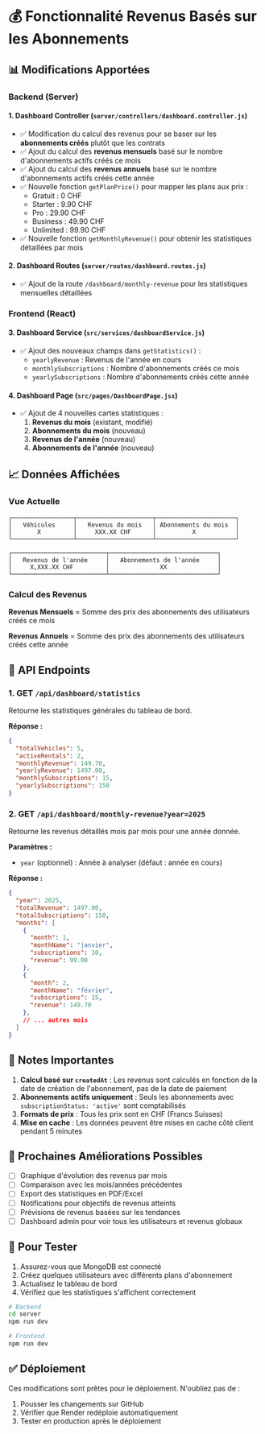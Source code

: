 # 💰 Fonctionnalité Revenus Basés sur les Abonnements

## 📊 Modifications Apportées

### **Backend (Server)**

#### 1. **Dashboard Controller** (`server/controllers/dashboard.controller.js`)
- ✅ Modification du calcul des revenus pour se baser sur les **abonnements créés** plutôt que les contrats
- ✅ Ajout du calcul des **revenus mensuels** basé sur le nombre d'abonnements actifs créés ce mois
- ✅ Ajout du calcul des **revenus annuels** basé sur le nombre d'abonnements actifs créés cette année
- ✅ Nouvelle fonction `getPlanPrice()` pour mapper les plans aux prix :
  - Gratuit : 0 CHF
  - Starter : 9.90 CHF
  - Pro : 29.90 CHF
  - Business : 49.90 CHF
  - Unlimited : 99.90 CHF
- ✅ Nouvelle fonction `getMonthlyRevenue()` pour obtenir les statistiques détaillées par mois

#### 2. **Dashboard Routes** (`server/routes/dashboard.routes.js`)
- ✅ Ajout de la route `/dashboard/monthly-revenue` pour les statistiques mensuelles détaillées

### **Frontend (React)**

#### 3. **Dashboard Service** (`src/services/dashboardService.js`)
- ✅ Ajout des nouveaux champs dans `getStatistics()` :
  - `yearlyRevenue` : Revenus de l'année en cours
  - `monthlySubscriptions` : Nombre d'abonnements créés ce mois
  - `yearlySubscriptions` : Nombre d'abonnements créés cette année

#### 4. **Dashboard Page** (`src/pages/DashboardPage.jsx`)
- ✅ Ajout de 4 nouvelles cartes statistiques :
  1. **Revenus du mois** (existant, modifié)
  2. **Abonnements du mois** (nouveau)
  3. **Revenus de l'année** (nouveau)
  4. **Abonnements de l'année** (nouveau)

## 📈 Données Affichées

### **Vue Actuelle**
```
┌─────────────────┬─────────────────────┬──────────────────────┐
│   Véhicules     │   Revenus du mois   │ Abonnements du mois  │
│       X         │     XXX.XX CHF      │          X           │
└─────────────────┴─────────────────────┴──────────────────────┘

┌──────────────────────────┬──────────────────────────────┐
│   Revenus de l'année     │   Abonnements de l'année     │
│     X,XXX.XX CHF         │              XX              │
└──────────────────────────┴──────────────────────────────┘
```

### **Calcul des Revenus**

**Revenus Mensuels** = Somme des prix des abonnements des utilisateurs créés ce mois

**Revenus Annuels** = Somme des prix des abonnements des utilisateurs créés cette année

## 🔄 API Endpoints

### 1. **GET `/api/dashboard/statistics`**
Retourne les statistiques générales du tableau de bord.

**Réponse :**
```json
{
  "totalVehicles": 5,
  "activeRentals": 2,
  "monthlyRevenue": 149.70,
  "yearlyRevenue": 1497.00,
  "monthlySubscriptions": 15,
  "yearlySubscriptions": 150
}
```

### 2. **GET `/api/dashboard/monthly-revenue?year=2025`**
Retourne les revenus détaillés mois par mois pour une année donnée.

**Paramètres :**
- `year` (optionnel) : Année à analyser (défaut : année en cours)

**Réponse :**
```json
{
  "year": 2025,
  "totalRevenue": 1497.00,
  "totalSubscriptions": 150,
  "months": [
    {
      "month": 1,
      "monthName": "janvier",
      "subscriptions": 10,
      "revenue": 99.00
    },
    {
      "month": 2,
      "monthName": "février",
      "subscriptions": 15,
      "revenue": 149.70
    },
    // ... autres mois
  ]
}
```

## 📝 Notes Importantes

1. **Calcul basé sur `createdAt`** : Les revenus sont calculés en fonction de la date de création de l'abonnement, pas de la date de paiement
2. **Abonnements actifs uniquement** : Seuls les abonnements avec `subscriptionStatus: 'active'` sont comptabilisés
3. **Formats de prix** : Tous les prix sont en CHF (Francs Suisses)
4. **Mise en cache** : Les données peuvent être mises en cache côté client pendant 5 minutes

## 🚀 Prochaines Améliorations Possibles

- [ ] Graphique d'évolution des revenus par mois
- [ ] Comparaison avec les mois/années précédentes
- [ ] Export des statistiques en PDF/Excel
- [ ] Notifications pour objectifs de revenus atteints
- [ ] Prévisions de revenus basées sur les tendances
- [ ] Dashboard admin pour voir tous les utilisateurs et revenus globaux

## 🧪 Pour Tester

1. Assurez-vous que MongoDB est connecté
2. Créez quelques utilisateurs avec différents plans d'abonnement
3. Actualisez le tableau de bord
4. Vérifiez que les statistiques s'affichent correctement

```bash
# Backend
cd server
npm run dev

# Frontend
npm run dev
```

## ✅ Déploiement

Ces modifications sont prêtes pour le déploiement. N'oubliez pas de :
1. Pousser les changements sur GitHub
2. Vérifier que Render redéploie automatiquement
3. Tester en production après le déploiement
